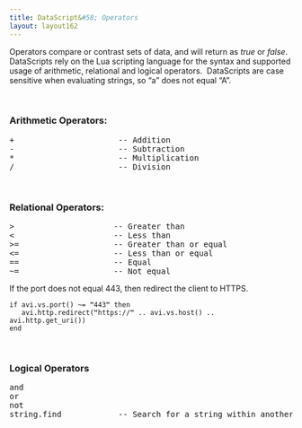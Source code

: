 ```yaml
---
title: DataScript&#58; Operators
layout: layout162
---
```

Operators compare or contrast sets of data, and will return as *true* or *false*.  DataScripts rely on the Lua scripting language for the syntax and supported usage of arithmetic, relational and logical operators.  DataScripts are case sensitive when evaluating strings, so “a” does not equal “A”.

 

### Arithmetic Operators:

<pre class="">+                      -- Addition
-                      -- Subtraction
*                      -- Multiplication
/                      -- Division</pre> 

 

### Relational Operators:

<pre class="">&gt;                     -- Greater than
&lt;                     -- Less than
&gt;=                    -- Greater than or equal
&lt;=                    -- Less than or equal
==                    -- Equal
~=                    -- Not equal</pre> 

If the port does not equal 443, then redirect the client to HTTPS.

<pre><code class="language-lua">if avi.vs.port() ~= <strong>"</strong>443<strong>"</strong> then
   avi.http.redirect(<strong>"</strong>https://<strong>"</strong> .. avi.vs.host() .. avi.http.get_uri())
end</code></pre>  

 

### Logical Operators

<pre class="">and
or
not
string.find            -- Search for a string within another string.</pre> 

 

